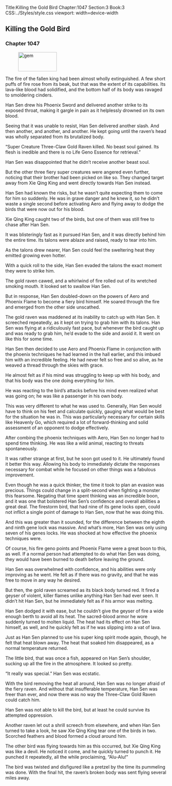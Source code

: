 Title:Killing the Gold Bird 
Chapter:1047 
Section:3 
Book:3 
CSS:../Styles/style.css 
viewport: width=device-width
  
## Killing the Gold Bird
### Chapter 1047
  
<figure>
	<img src="../Images/gem.gif" alt="gem" id="gem" width="120" height="60" />
</figure>
  

  
The fire of the fallen king had been almost wholly extinguished. A few short puffs of fire rose from its beak, but that was the extent of its capabilities. Its lava-like blood had solidified, and the bottom half of its body was ravaged to smoldering cinders.

Han Sen drew his Phoenix Sword and delivered another strike to its exposed throat, making it gargle in pain as it helplessly drowned on its own blood.

Seeing that it was unable to resist, Han Sen delivered another slash. And then another, and another, and another. He kept going until the raven’s head was wholly separated from its brutalized body.

“Super Creature Three-Claw Gold Raven killed. No beast soul gained. Its flesh is inedible and there is no Life Geno Essence for retrieval.”

Han Sen was disappointed that he didn’t receive another beast soul.

But the other three fiery super creatures were angered even further, noticing that their brother had been picked on like so. They changed target away from Xie Qing King and went directly towards Han Sen instead.

Han Sen had known the risks, but he wasn’t quite expecting them to come for him so suddenly. He was in grave danger and he knew it, so he didn’t waste a single second before activating Aero and flying away to dodge the birds that were now out for his blood.

Xie Qing King caught two of the birds, but one of them was still free to chase after Han Sen.

It was blisteringly fast as it pursued Han Sen, and it was directly behind him the entire time. Its talons were ablaze and raised, ready to tear into him.

As the talons drew nearer, Han Sen could feel the sweltering heat they emitted growing even hotter.

With a quick roll to the side, Han Sen evaded the talons the exact moment they were to strike him.

The gold raven cawed, and a whirlwind of fire rolled out of its wretched smoking mouth. It looked set to swallow Han Sen.

But in response, Han Sen doubled-down on the powers of Aero and Phoenix Flame to become a fiery bird himself. He soared through the fire and emerged from the other side unscathed.

The gold raven was maddened at its inability to catch up with Han Sen. It screeched repeatedly, as it kept on trying to grab him with its talons. Han Sen was flying at a ridiculously fast pace, but whenever the bird caught up and was ready to grab him, he’d evade to the side and avoid it. It went on like this for some time.

Han Sen then decided to use Aero and Phoenix Flame in conjunction with the phoenix techniques he had learned in the hall earlier, and this imbued him with an incredible feeling. He had never felt so free and so alive, as he weaved a thread through the skies with grace.

He almost felt as if his mind was struggling to keep up with his body, and that his body was the one doing everything for him.

He was reacting to the bird’s attacks before his mind even realized what was going on; he was like a passenger in his own body.

This was very different to what he was used to. Generally, Han Sen would have to think on his feet and calculate quickly, gauging what would be best for the situation he was in. This was particularly necessary for certain skills like Heavenly Go, which required a lot of forward-thinking and solid assessment of an opponent to dodge effectively.

After combing the phoenix techniques with Aero, Han Sen no longer had to spend time thinking. He was like a wild animal, reacting to threats spontaneously.

It was rather strange at first, but he soon got used to it. He ultimately found it better this way. Allowing his body to immediately dictate the responses necessary for combat while he focused on other things was a fabulous improvement.

Even though he was a quick thinker, the time it took to plan an evasion was precious. Things could change in a split-second when fighting a monster this fearsome. Negating that time spent thinking was an incredible boon, and it was one that bolstered Han Sen’s confidence and overall abilities a great deal. The firestorm bird, that had nine of its gene locks open, could not inflict a single point of damage to Han Sen, now that he was doing this.

And this was greater than it sounded, for the difference between the eighth and ninth gene lock was massive. And what’s more, Han Sen was only using seven of his genes locks. He was shocked at how effective the phoenix techniques were.

Of course, his fire geno points and Phoenix Flame were a great boon to this, as well. If a normal person had attempted to do what Han Sen was doing, they would have been burned to death before leaving the ground.

Han Sen was overwhelmed with confidence, and his abilities were only improving as he went. He felt as if there was no gravity, and that he was free to move in any way he desired.

But then, the gold raven screamed as its black body turned red. It fired a geyser of violent, killer flames unlike anything Han Sen had ever seen. It didn’t hit Han Sen, but he immediately felt as if his armor was melting.

Han Sen dodged it with ease, but he couldn’t give the geyser of fire a wide enough berth to avoid all its heat. The sacred-blood armor he wore suddenly turned to molten liquid. The heat had its effect on Han Sen himself, as well, and he quickly felt as if he was slipping into a vat of lava.

Just as Han Sen planned to use his super king spirit mode again, though, he felt that heat blown away. The heat that soaked him disappeared, as a normal temperature returned.

The little bird, that was once a fish, appeared on Han Sen’s shoulder, sucking up all the fire in the atmosphere. It looked so pretty.

“It really was special.” Han Sen was ecstatic.

With the bird removing the heat all around, Han Sen was no longer afraid of the fiery raven. And without that insufferable temperature, Han Sen was freer than ever, and now there was no way the Three-Claw Gold Raven could catch him.

Han Sen was not able to kill the bird, but at least he could survive its attempted oppression.

Another raven let out a shrill screech from elsewhere, and when Han Sen turned to take a look, he saw Xie Qing King tear one of the birds in two. Scorched feathers and blood formed a cloud around him.

The other bird was flying towards him as this occurred, but Xie Qing King was like a devil. He noticed it come, and he quickly turned to punch it. He punched it repeatedly, all the while proclaiming, “Alu-Alu!”

The bird was twisted and disfigured like a pretzel by the time its pummeling was done. With the final hit, the raven’s broken body was sent flying several miles away.